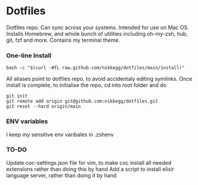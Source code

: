 # Dotfiles

Dotfiles repo. Can sync across your systems. Intended for use on Mac OS.
Installs Homebrew, and whole bunch of utilities including oh-my-zsh, hub, git, fzf and more. Contains my terminal theme.

### One-line Install

```
bash -c "$(curl -#fL raw.github.com/nikkegg/dotfiles/main/install)"
```

All aliases point to dotfiles repo, to avoid accidentaly editing symlinks. Once install is complete, to initialise the repo, cd into root folder and do

```
git init
git remote add origin git@github.com:nikkegg/dotfiles.git
git reset --hard origin/main
```

### ENV variables

I keep my sensitive env varibales in .zshenv

### TO-DO

Update coc-settings.json file for vim, to make coc install all needed extensions rather than doing this by hand
Add a script to install elixir language server, rather than doing it by hand

